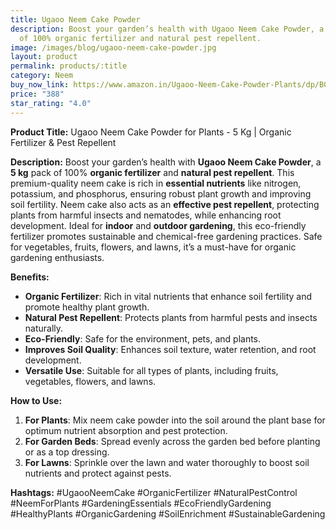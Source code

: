 ```yaml
---
title: Ugaoo Neem Cake Powder
description: Boost your garden’s health with Ugaoo Neem Cake Powder, a 5 kg pack
  of 100% organic fertilizer and natural pest repellent.
image: /images/blog/ugaoo-neem-cake-powder.jpg
layout: product
permalink: products/:title
category: Neem
buy_now_link: https://www.amazon.in/Ugaoo-Neem-Cake-Powder-Plants/dp/B09CZCXVGY/ref=sr_1_30?crid=1U65A0ZJY2B5Y&tag=ayushmonk-21
price: "388"
star_rating: "4.0"
---
```

**Product Title:** Ugaoo Neem Cake Powder for Plants - 5 Kg | Organic Fertilizer & Pest Repellent

**Description:**
Boost your garden’s health with **Ugaoo Neem Cake Powder**, a **5 kg** pack of 100% **organic fertilizer** and **natural pest repellent**. This premium-quality neem cake is rich in **essential nutrients** like nitrogen, potassium, and phosphorus, ensuring robust plant growth and improving soil fertility. Neem cake also acts as an **effective pest repellent**, protecting plants from harmful insects and nematodes, while enhancing root development. Ideal for **indoor** and **outdoor gardening**, this eco-friendly fertilizer promotes sustainable and chemical-free gardening practices. Safe for vegetables, fruits, flowers, and lawns, it’s a must-have for organic gardening enthusiasts.

**Benefits:**
- **Organic Fertilizer**: Rich in vital nutrients that enhance soil fertility and promote healthy plant growth.
- **Natural Pest Repellent**: Protects plants from harmful pests and insects naturally.
- **Eco-Friendly**: Safe for the environment, pets, and plants.
- **Improves Soil Quality**: Enhances soil texture, water retention, and root development.
- **Versatile Use**: Suitable for all types of plants, including fruits, vegetables, flowers, and lawns.

**How to Use:**
1. **For Plants**: Mix neem cake powder into the soil around the plant base for optimum nutrient absorption and pest protection.
2. **For Garden Beds**: Spread evenly across the garden bed before planting or as a top dressing.
3. **For Lawns**: Sprinkle over the lawn and water thoroughly to boost soil nutrients and protect against pests.

**Hashtags:**
#UgaooNeemCake #OrganicFertilizer #NaturalPestControl #NeemForPlants #GardeningEssentials #EcoFriendlyGardening #HealthyPlants #OrganicGardening #SoilEnrichment #SustainableGardening
